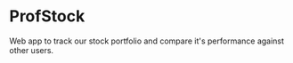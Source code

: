 # ProfStock

Web app to track our stock portfolio and compare it's performance against other users.
